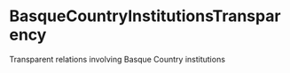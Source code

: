 # BasqueCountryInstitutionsTransparency
Transparent relations involving Basque Country institutions
